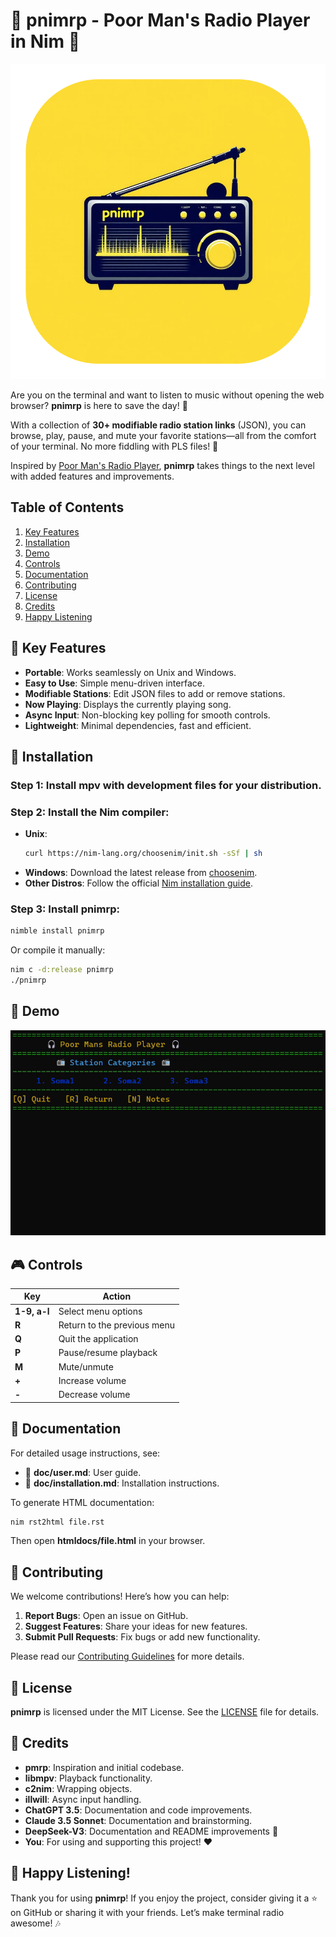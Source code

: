 # 🎵 pnimrp - Poor Man's Radio Player in Nim 🎵

![pnimrp Icon](ico.png)

Are you on the terminal and want to listen to music without opening
the web browser? **pnimrp** is here to save the day! 🎉

With a collection of **30+ modifiable radio station links** (JSON),
you can browse, play, pause, and mute your favorite stations—all from
the comfort of your terminal. No more fiddling with PLS files! 🚀

Inspired by [Poor Man's Radio Player](https://github.com/hakerdefo/pmrp),
**pnimrp** takes things to the next level with added features and
improvements.

## Table of Contents

1. [Key Features](#-key-features)
2. [Installation](#-installation)
3. [Demo](#-demo)
4. [Controls](#-controls)
5. [Documentation](#-documentation)
6. [Contributing](#-contributing)
7. [License](#-license)
8. [Credits](#-credits)
9. [Happy Listening](#-happy-listening)

## 🌟 Key Features

- **Portable**: Works seamlessly on Unix and Windows.
- **Easy to Use**: Simple menu-driven interface.
- **Modifiable Stations**: Edit JSON files to add or remove stations.
- **Now Playing**: Displays the currently playing song.
- **Async Input**: Non-blocking key polling for smooth controls.
- **Lightweight**: Minimal dependencies, fast and efficient.

## 🚀 Installation

### Step 1: Install **mpv** with development files for your distribution.

### Step 2: Install the Nim compiler:

- **Unix**:
  ```bash
  curl https://nim-lang.org/choosenim/init.sh -sSf | sh
  ```
- **Windows**:
  Download the latest release from [choosenim](https://github.com/dom96/choosenim/releases).
- **Other Distros**:
  Follow the official [Nim installation guide](https://nim-lang.org/install.html).

### Step 3: Install **pnimrp**:
```bash
nimble install pnimrp
```

Or compile it manually:
```bash
nim c -d:release pnimrp
./pnimrp
```

## 🎥 Demo

![pnimrp Demo](demo.gif)

## 🎮 Controls

| Key            | Action                                  |
|----------------|-----------------------------------------|
| **1-9, a-l**   | Select menu options                     |
| **R**          | Return to the previous menu             |
| **Q**          | Quit the application                    |
| **P**          | Pause/resume playback                   |
| **M**          | Mute/unmute                             |
| **+**          | Increase volume                         |
| **-**          | Decrease volume                         |

## 📖 Documentation

For detailed usage instructions, see:
- 📄 **doc/user.md**: User guide.
- 📄 **doc/installation.md**: Installation instructions.

To generate HTML documentation:
```bash
nim rst2html file.rst
```

Then open **htmldocs/file.html** in your browser.

## 🤝 Contributing

We welcome contributions! Here’s how you can help:

1. **Report Bugs**: Open an issue on GitHub.
2. **Suggest Features**: Share your ideas for new features.
3. **Submit Pull Requests**: Fix bugs or add new functionality.

Please read our [Contributing Guidelines](CONTRIBUTING.md) for more details.

## 📜 License

**pnimrp** is licensed under the MIT License. See the [LICENSE](LICENSE) file
for details.

## 🙏 Credits

- **pmrp**: Inspiration and initial codebase.
- **libmpv**: Playback functionality.
- **c2nim**: Wrapping objects.
- **illwill**: Async input handling.
- **ChatGPT 3.5**: Documentation and code improvements.
- **Claude 3.5 Sonnet**: Documentation and brainstorming.
- **DeepSeek-V3**: Documentation and README improvements 🥰
- **You**: For using and supporting this project! ❤️

## 🎉 Happy Listening!

Thank you for using **pnimrp**! If you enjoy the project, consider giving it a ⭐
on GitHub or sharing it with your friends. Let’s make terminal radio awesome! 🎶